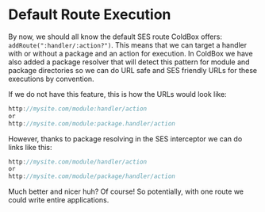 # Default Route Execution

By now, we should all know the default SES route ColdBox offers: `addRoute(":handler/:action?")`. This means that we can target a handler with or without a package and an action for execution. In ColdBox we have also added a package resolver that will detect this pattern for module and package directories so we can do URL safe and SES friendly URLs for these executions by convention.

If we do not have this feature, this is how the URLs would look like:

```javascript
http://mysite.com/module:handler/action
or
http://mysite.com/module:package.handler/action
```

However, thanks to package resolving in the SES interceptor we can do links like this:

```javascript
http://mysite.com/module/handler/action
or
http://mysite.com/module/package/handler/action
```

Much better and nicer huh? Of course! So potentially, with one route we could write entire applications.

